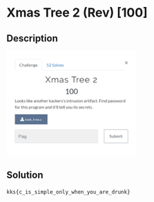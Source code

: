 # Xmas Tree 2 (Rev) \[100\]

## Description

<img src="chall.png" width="300">

## Solution

```
kks{c_is_simple_only_when_you_are_drunk}
```
